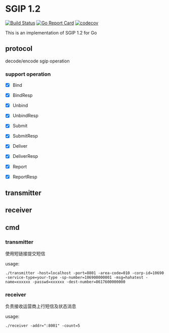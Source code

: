# SGIP 1.2
[![Build Status](https://travis-ci.org/yedamao/go_sgip.svg?branch=master)](https://travis-ci.org/yedamao/go_sgip)
[![Go Report Card](https://goreportcard.com/badge/github.com/yedamao/go_sgip)](https://goreportcard.com/report/github.com/yedamao/go_sgip)
[![codecov](https://codecov.io/gh/yedamao/go_sgip/branch/master/graph/badge.svg)](https://codecov.io/gh/yedamao/go_sgip)

This is an implementation of SGIP 1.2 for Go

## protocol
decode/encode sgip operation

### support operation

- [x] Bind
- [x] BindResp
- [x] Unbind
- [x] UnbindResp
- [x] Submit
- [x] SubmitResp
- [x] Deliver
- [x] DeliverResp
- [x] Report
- [x] ReportResp


## transmitter

## receiver



## cmd

### transmitter

使用短链接提交短信

usage:

```
./transmitter -host=localhost -port=8801 -area-code=010 -corp-id=10690 -service-type=your-type -sp-number=106900000001 -msg=hahatest -name=xxxxxx -passwd=xxxxxx -dest-number=8617600000000
```


### receiver

负责接收运营商上行短信及状态消息

usage:

```
./receiver -addr=":8001" -count=5
```
